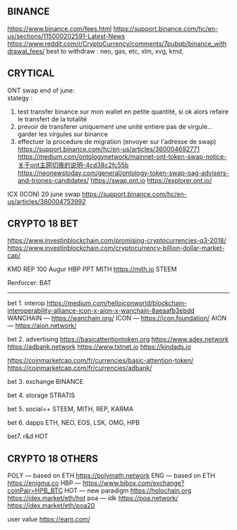 ## BINANCE
https://www.binance.com/fees.html
https://support.binance.com/hc/en-us/sections/115000202591-Latest-News
https://www.reddit.com/r/CryptoCurrency/comments/7pubqb/binance_withdrawal_fees/
best to withdraw : neo, gas, etc, xlm, xvg, kmd, 


## CRYTICAL

ONT swap end of june:  
stategy : 
1. test transfer binance sur mon wallet en petite quantité, si ok alors refaire le transfert de la totalité
0. prevoir de transferer uniquement une unité entiere pas de virgule... garder les virgules sur binance
2. effectuer la procedure de migration (envoyer sur l'adresse de swap)
https://support.binance.com/hc/en-us/articles/360004692771
https://medium.com/ontologynetwork/mainnet-ont-token-swap-notice-关于ont主网切换的说明-4cd38c2fc55b
https://neonewstoday.com/general/ontology-token-swap-oag-advisers-and-triones-candidates/
https://swap.ont.io
https://explorer.ont.io/

ICX (ICON) 20 june swap
https://support.binance.com/hc/en-us/articles/360004753992


## CRYPTO 18 BET
https://www.investinblockchain.com/promising-cryptocurrencies-q3-2018/
https://www.investinblockchain.com/cryptocurrency-billion-dollar-market-cap/

KMD
REP         100		Augur
HBP
PPT
MITH    https://mith.io
STEEM

Renforcer: BAT

----

bet 1. interop
https://medium.com/helloiconworld/blockchain-interoperability-alliance-icon-x-aion-x-wanchain-8aeaafb3ebdd
WANCHAIN — https://wanchain.org/
ICON — https://icon.foundation/
AION — https://aion.network/

bet 2. advertising
https://basicattentiontoken.org
https://www.adex.network
https://adbank.network
https://www.txtnet.io
https://kindads.io

https://coinmarketcap.com/fr/currencies/basic-attention-token/
https://coinmarketcap.com/fr/currencies/adbank/

bet 3. exchange
BINANCE

bet 4. storage
STRATIS 

bet 5. social++
STEEM, MITH, REP, KARMA

bet 6. dapps
ETH, NEO, EOS, LSK, OMG, HPB

bet7. r&d
HOT


## CRYPTO 18 OTHERS
POLY — based on ETH    https://polymath.network
ENG — based on ETH     https://enigma.co
HBP —                   https://www.bibox.com/exchange?coinPair=HPB_BTC
HOT — new paradigm     https://holochain.org	https://idex.market/eth/hot
poa — idk              https://poa.network/	https://idex.market/eth/poa20


user value
https://earn.com/
